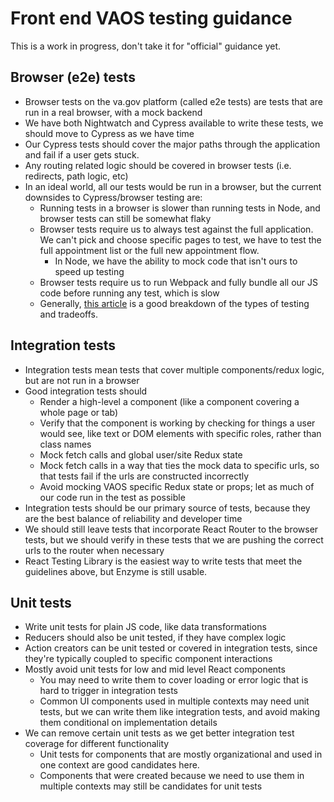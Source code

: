 # Front end VAOS testing guidance

This is a work in progress, don't take it for "official" guidance yet.

## Browser (e2e) tests

- Browser tests on the va.gov platform (called e2e tests) are tests that are run in a real browser, with a mock backend
- We have both Nightwatch and Cypress available to write these tests, we should move to Cypress as we have time
- Our Cypress tests should cover the major paths through the application and fail if a user gets stuck.
- Any routing related logic should be covered in browser tests (i.e. redirects, path logic, etc)
- In an ideal world, all our tests would be run in a browser, but the current downsides to Cypress/browser testing are:
   - Running tests in a browser is slower than running tests in Node, and browser tests can still be somewhat flaky
   - Browser tests require us to always test against the full application. We can't pick and choose specific pages to test, we have to test the full appointment list or the full new appointment flow.
      - In Node, we have the ability to mock code that isn't ours to speed up testing
   - Browser tests require us to run Webpack and fully bundle all our JS code before running any test, which is slow
   - Generally, [this article](https://kentcdodds.com/blog/unit-vs-integration-vs-e2e-tests) is a good breakdown of the types of testing and tradeoffs.

## Integration tests
- Integration tests mean tests that cover multiple components/redux logic, but are not run in a browser
- Good integration tests should
   - Render a high-level a component (like a component covering a whole page or tab)
   - Verify that the component is working by checking for things a user would see, like text or DOM elements with specific roles, rather than class names
   - Mock fetch calls and global user/site Redux state
   - Mock fetch calls in a way that ties the mock data to specific urls, so that tests fail if the urls are constructed incorrectly
   - Avoid mocking VAOS specific Redux state or props; let as much of our code run in the test as possible
- Integration tests should be our primary source of tests, because they are the best balance of reliability and developer time
- We should still leave tests that incorporate React Router to the browser tests, but we should verify in these tests that we are pushing the correct urls to the router when necessary
- React Testing Library is the easiest way to write tests that meet the guidelines above, but Enzyme is still usable.

## Unit tests
- Write unit tests for plain JS code, like data transformations
- Reducers should also be unit tested, if they have complex logic
- Action creators can be unit tested or covered in integration tests, since they're typically coupled to specific component interactions
- Mostly avoid unit tests for low and mid level React components
   - You may need to write them to cover loading or error logic that is hard to trigger in integration tests
   - Common UI components used in multiple contexts may need unit tests, but we can write them like integration tests, and avoid making them conditional on implementation details
- We can remove certain unit tests as we get better integration test coverage for different functionality
   - Unit tests for components that are mostly organizational and used in one context are good candidates here. 
   - Components that were created because we need to use them in multiple contexts may still be candidates for unit tests
